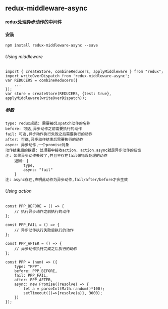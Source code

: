 ## redux-middleware-async

#### redux处理异步动作的中间件

#### 安装
	
	npm install redux-middleware-async --save

###### Using middleware
	import { createStore, combineReducers, applyMiddleware } from "redux";
	import writeOverDispatch from 'redux-middleware-async';
    var REDUCERS = combineReducers({
        ...
    });
	var store = createStore(REDUCERS, {test: true}, applyMiddleware(writeOverDispatch));
	
	
##### 参数
	
	type: redux规范: 需要被dispatch动作的名称
	before: 可选,异步动作之前需要执行的动作
	fail: 可选,异步动作执行失败之后需要执行的动作
	after: 可选,异步动作结束后需要执行的动作
	async: 异步动作,一个promise对象
	动作结束后的数据: 处理器中接收action, action.async就是异步动作的反馈
	注: 如果异步动作失败了,并且不存在fail做错误处理的动作
		返回: {
			type,
			async: "fail"
		}
	注: async存在,声明此动作为异步动作,fail/after/before才会生效

	
###### Using action

	const PPP_BEFORE = () => {
		// 执行异步动作之前执行的动作
	};
	
	const PPP_FAIL = () => {
		// 异步动作执行失败后执行的动作
	};

	const PPP_AFTER = () => {
		// 异步动作执行完成之后执行的动作
	};

	const PPP = (num) => ({
		type: "PPP", 
		before: PPP_BEFORE, 
		fail: PPP_FAIL,
		after: PPP_AFTER,
		async: new Promise((resolve) => {
			let a = parseInt(Math.random()*100);
			setTimeout(()=>{resolve(a)}, 3000);
		})
	});
	
